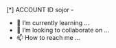 [*] ACCOUNT ID sojor -

- 🌱 I’m currently learning ...
- 💞️ I’m looking to collaborate on ...
- 📫 How to reach me ...

<!---
night-oss/night-oss is a ✨ special ✨ repository because its `README.md` (this file) appears on your GitHub profile.
You can click the Preview link to take a look at your changes.
--->
